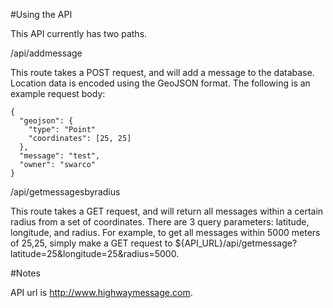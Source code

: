#Using the API

This API currently has two paths.

/api/addmessage

This route takes a POST request, and will add a message to the database. 
Location data is encoded using the GeoJSON format.
The following is an example request body:

```
{
  "geojson": {
    "type": "Point"
    "coordinates": [25, 25]
  },
  "message": "test",
  "owner": "swarco"
}

```

/api/getmessagesbyradius

This route takes a GET request, and will return all messages within a certain radius from a set of coordinates.
There are 3 query parameters: latitude, longitude, and radius.
For example, to get all messages within 5000 meters of 25,25, simply make a GET request to ${API_URL}/api/getmessage?latitude=25&longitude=25&radius=5000.

#Notes

API url is http://www.highwaymessage.com.
